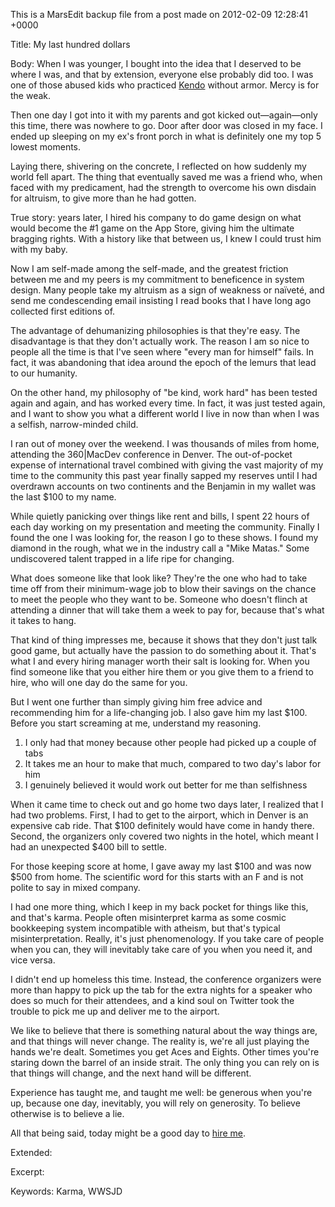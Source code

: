 This is a MarsEdit backup file from a post made on 2012-02-09 12:28:41 +0000

Title:
My last hundred dollars

Body:
When I was younger, I bought into the idea that I deserved to be where I was, and that by extension, everyone else probably did too. I was one of those abused kids who practiced <a href="http://www.youtube.com/watch?v=Q4SHWXQBVL4">Kendo</a> without armor. Mercy is for the weak. 

Then one day I got into it with my parents and got kicked out—again—only this time, there was nowhere to go. Door after door was closed in my face. I ended up sleeping on my ex's front porch in what is definitely one my top 5 lowest moments.

Laying there, shivering on the concrete, I reflected on how suddenly my world fell apart. The thing that eventually saved me was a friend who, when faced with my predicament, had the strength to overcome his own disdain for altruism, to give more than he had gotten.

True story: years later, I hired his company to do game design on what would become the #1 game on the App Store, giving him the ultimate bragging rights. With a history like that between us, I knew I could trust him with my baby.

Now I am self-made among the self-made, and the greatest friction between me and my peers is my commitment to beneficence in system design. Many people take my altruism as a sign of weakness or naïveté, and send me condescending email insisting I read books that I have long ago collected first editions of.

The advantage of dehumanizing philosophies is that they're easy. The disadvantage is that they don't actually work. The reason I am so nice to people all the time is that I've seen where "every man for himself" fails. In fact, it was abandoning that idea around the epoch of the lemurs that lead to our humanity.

On the other hand, my philosophy of "be kind, work hard" has been tested again and again, and has worked every time. In fact, it was just tested again, and I want to show you what a different world I live in now than when I was a selfish, narrow-minded child.

I ran out of money over the weekend. I was thousands of miles from home, attending the 360|MacDev conference in Denver. The out-of-pocket expense of international travel combined with giving the vast majority of my time to the community this past year finally sapped my reserves until I had overdrawn accounts on two continents and the Benjamin in my wallet was the last $100 to my name.

While quietly panicking over things like rent and bills, I spent 22 hours of each day working on my presentation and meeting the community. Finally I found the one I was looking for, the reason I go to these shows. I found my diamond in the rough, what we in the industry call a "Mike Matas." Some undiscovered talent trapped in a life ripe for changing.

What does someone like that look like? They're the one who had to take time off from their minimum-wage job to blow their savings on the chance to meet the people who they want to be. Someone who doesn't flinch at attending a dinner that will take them a week to pay for, because that's what it takes to hang.

That kind of thing impresses me, because it shows that they don't just talk good game, but actually have the passion to do something about it. That's what I and every hiring manager worth their salt is looking for. When you find someone like that you either hire them or you give them to a friend to hire, who will one day do the same for you.

But I went one further than simply giving him free advice and recommending him for a life-changing job. I also gave him my last $100. Before you start screaming at me, understand my reasoning.

<ol>
<li>I only had that money because other people had picked up a couple of tabs</li>
<li>It takes me an hour to make that much, compared to two day's labor for him</li>
<li>I genuinely believed it would work out better for me than selfishness</li>
</ol>

When it came time to check out and go home two days later, I realized that I had two problems. First, I had to get to the airport, which in Denver is an expensive cab ride. That $100 definitely would have come in handy there. Second, the organizers only covered two nights in the hotel, which meant I had an unexpected $400 bill to settle.

For those keeping score at home, I gave away my last $100 and was now $500 from home. The scientific word for this starts with an F and is not polite to say in mixed company.

I had one more thing, which I keep in my back pocket for things like this, and that's karma. People often misinterpret karma as some cosmic bookkeeping system incompatible with atheism, but that's typical misinterpretation. Really, it's just phenomenology. If you take care of people when you can, they will inevitably take care of you when you need it, and vice versa.

I didn't end up homeless this time. Instead, the conference organizers were more than happy to pick up the tab for the extra nights for a speaker who does so much for their attendees, and a kind soul on Twitter took the trouble to pick me up and deliver me to the airport.

We like to believe that there is something natural about the way things are, and that things will never change. The reality is, we're all just playing the hands we're dealt. Sometimes you get Aces and Eights. Other times you're staring down the barrel of an inside strait. The only thing you can rely on is that things will change, and the next hand will be different.

Experience has taught me, and taught me well: be generous when you're up, because one day, inevitably, you will rely on generosity. To believe otherwise is to believe a lie.

All that being said, today might be a good day to <a href="http://mur.mu.rs/?page_id=337">hire me</a>.

Extended:


Excerpt:


Keywords:
Karma, WWSJD